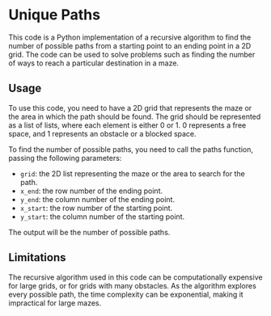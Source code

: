 # Unique Paths

This code is a Python implementation of a recursive algorithm to find the number of possible paths from a starting point to an ending point in a 2D grid. The code can be used to solve problems such as finding the number of ways to reach a particular destination in a maze.

## Usage
To use this code, you need to have a 2D grid that represents the maze or the area in which the path should be found. The grid should be represented as a list of lists, where each element is either 0 or 1. 0 represents a free space, and 1 represents an obstacle or a blocked space.

To find the number of possible paths, you need to call the paths function, passing the following parameters:

+ `grid`: the 2D list representing the maze or the area to search for the path.
+ `x_end`: the row number of the ending point.
+ `y_end`: the column number of the ending point.
+ `x_start`: the row number of the starting point.
+ `y_start`: the column number of the starting point.

The output will be the number of possible paths.

## Limitations
The recursive algorithm used in this code can be computationally expensive for large grids, or for grids with many obstacles. As the algorithm explores every possible path, the time complexity can be exponential, making it impractical for large mazes.